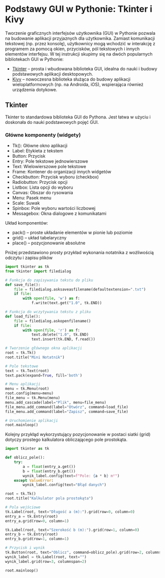 # Podstawy GUI w Pythonie: Tkinter i Kivy

Tworzenie graficznych interfejsów użytkownika (GUI) w Pythonie pozwala na budowanie aplikacji przyjaznych dla użytkownika. Zamiast komunikacji tekstowej (np. przez konsolę), użytkownicy mogą wchodzić w interakcję z programem za pomocą okien, przycisków, pól tekstowych i innych elementów interfejsu.
W tej instrukcji skupimy się na dwóch popularnych bibliotekach GUI w Pythonie:
- [Tkinter](https://docs.python.org/3/library/tkinter.html) – prosta i wbudowana biblioteka GUI, idealna do nauki i budowy podstawowych aplikacji desktopowych.
- [Kivy](https://kivy.org/doc/stable/) – nowoczesna biblioteka służąca do budowy aplikacji wieloplatformowych (np. na Androida, iOS), wspierająca również urządzenia dotykowe.

## Tkinter
Tkinter to standardowa biblioteka GUI do Pythona. Jest łatwa w użyciu i doskonała do nauki podstawowych pojęć GUI.
### Główne komponenty (widgety)
- Tk(): Główne okno aplikacji
- Label: Etykieta z tekstem
- Button: Przycisk
- Entry: Pole tekstowe jednowierszowe
- Text: Wielowierszowe pole tekstowe
- Frame: Kontener do organizacji innych widgetów
- Checkbutton: Przycisk wyboru (checkbox)
- Radiobutton: Przycisk opcji
- Listbox: Lista opcji do wyboru
- Canvas: Obszar do rysowania
- Menu: Pasek menu
- Scale: Suwak
- Spinbox: Pole wyboru wartości liczbowej
- Messagebox: Okna dialogowe z komunikatami

Układ komponentów:
- pack() – proste układanie elementów w pionie lub poziomie
- grid() – układ tabelaryczny
- place() – pozycjonowanie absolutne

Pniżej przedstawiono prosty przykład wykonania notatnika z wożliwością odczytu i zapisu plików
```Python
import tkinter as tk
from tkinter import filedialog

# Funkcja do zapisywania tekstu do pliku
def save_file():
    file = filedialog.asksaveasfilename(defaultextension=".txt")
    if file:
        with open(file, 'w') as f:
            f.write(text.get("1.0", tk.END))

# Funkcja do wczytywania tekstu z pliku
def load_file():
    file = filedialog.askopenfilename()
    if file:
        with open(file, 'r') as f:
            text.delete("1.0", tk.END)
            text.insert(tk.END, f.read())

# Tworzenie głównego okna aplikacji
root = tk.Tk()
root.title("Mini Notatnik")

# Pole tekstowe
text = tk.Text(root)
text.pack(expand=True, fill='both')

# Menu aplikacji
menu = tk.Menu(root)
root.config(menu=menu)
file_menu = tk.Menu(menu)
menu.add_cascade(label="Plik", menu=file_menu)
file_menu.add_command(label="Otwórz", command=load_file)
file_menu.add_command(label="Zapisz", command=save_file)

# Uruchomienie aplikacji
root.mainloop()
```
Kolejny przykłąd wykorzystujący pozycjonowanie w postaci siatki (grid) dotyczy prostego kalkulatora obliczającego pole prostokąta.
```Python
import tkinter as tk

def oblicz_pole():
    try:
        a = float(entry_a.get())
        b = float(entry_b.get())
        wynik_label.config(text=f"Pole: {a * b} m²")
    except ValueError:
        wynik_label.config(text="Błąd danych")

root = tk.Tk()
root.title("Kalkulator pola prostokąta")

# Pola wejściowe
tk.Label(root, text="Długość a (m):").grid(row=0, column=0)
entry_a = tk.Entry(root)
entry_a.grid(row=0, column=1)

tk.Label(root, text="Szerokość b (m):").grid(row=1, column=0)
entry_b = tk.Entry(root)
entry_b.grid(row=1, column=1)

# Przycisk i wynik
tk.Button(root, text="Oblicz", command=oblicz_pole).grid(row=2, columnspan=2)
wynik_label = tk.Label(root, text="")
wynik_label.grid(row=3, columnspan=2)

root.mainloop()
```




